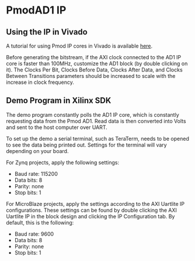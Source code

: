 PmodAD1 IP
==============

Using the IP in Vivado
--------------
A tutorial for using Pmod IP cores in Vivado is available [here](https://reference.digilentinc.com/learn/programmable-logic/tutorials/pmod-ips/start).

Before generating the bitstream, if the AXI clock connected to the AD1 IP core 
is faster than 100MHz, customize the AD1 block (by double clicking on it). The
Clocks Per Bit, Clocks Before Data, Clocks After Data, and Clocks Between Transitions
parameters should be increased to scale with the increase in clock frequency.

Demo Program in Xilinx SDK
--------------
The demo program constantly polls the AD1 IP core, which is constantly requesting
data from the Pmod AD1. Read data is then converted into Volts and sent to the
host computer over UART.

To set up the demo a serial terminal, such as TeraTerm, needs to be opened to
see the data being printed out. Settings for the terminal will vary depending on
your board.

For Zynq projects, apply the following settings:
- Baud rate: 115200
- Data bits: 8
- Parity:    none
- Stop bits: 1

For MicroBlaze projects, apply the settings according to the AXI Uartlite IP
configurations. These settings can be found by double clicking the AXI Uartlite
IP in the block design and clicking the IP Configuration tab. By default, this
is the following:
- Baud rate: 9600
- Data bits: 8
- Parity:    none
- Stop bits: 1
